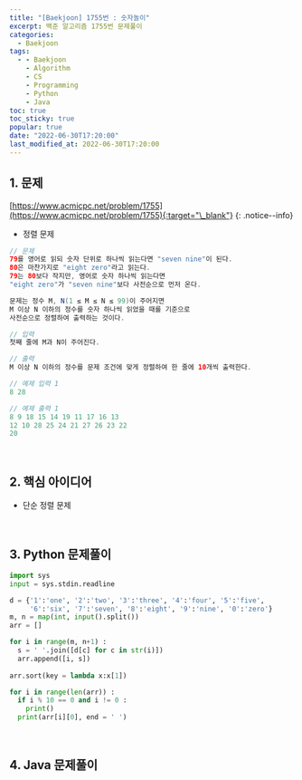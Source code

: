 ```yaml
---
title: "[Baekjoon] 1755번 : 숫자놀이"
excerpt: 백준 알고리즘 1755번 문제풀이
categories:
  - Baekjoon
tags:
  - - Baekjoon
    - Algorithm
    - CS
    - Programming
    - Python
    - Java
toc: true
toc_sticky: true
popular: true
date: "2022-06-30T17:20:00"
last_modified_at: 2022-06-30T17:20:00
---
```


## 1. 문제

[https://www.acmicpc.net/problem/1755](https://www.acmicpc.net/problem/1755){:target="\_blank"}
{: .notice--info}

- 정렬 문제

```java
// 문제
79를 영어로 읽되 숫자 단위로 하나씩 읽는다면 "seven nine"이 된다. 
80은 마찬가지로 "eight zero"라고 읽는다. 
79는 80보다 작지만, 영어로 숫자 하나씩 읽는다면 
"eight zero"가 "seven nine"보다 사전순으로 먼저 온다.

문제는 정수 M, N(1 ≤ M ≤ N ≤ 99)이 주어지면 
M 이상 N 이하의 정수를 숫자 하나씩 읽었을 때를 기준으로 
사전순으로 정렬하여 출력하는 것이다.

// 입력
첫째 줄에 M과 N이 주어진다.

// 출력
M 이상 N 이하의 정수를 문제 조건에 맞게 정렬하여 한 줄에 10개씩 출력한다.

// 예제 입력 1 
8 28

// 예제 출력 1 
8 9 18 15 14 19 11 17 16 13
12 10 28 25 24 21 27 26 23 22
20
```

<br>

## 2. 핵심 아이디어

- 단순 정렬 문제

<br>

## 3. Python 문제풀이

```python
import sys
input = sys.stdin.readline

d = {'1':'one', '2':'two', '3':'three', '4':'four', '5':'five', 
     '6':'six', '7':'seven', '8':'eight', '9':'nine', '0':'zero'}
m, n = map(int, input().split())
arr = []

for i in range(m, n+1) :
  s = ' '.join([d[c] for c in str(i)])
  arr.append([i, s])
  
arr.sort(key = lambda x:x[1])

for i in range(len(arr)) :
  if i % 10 == 0 and i != 0 :
    print()
  print(arr[i][0], end = ' ')
```

<br>

## 4. Java 문제풀이

```java

```
